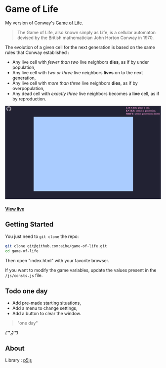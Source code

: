 # Game of Life

My version of Conway's [Game of Life](https://en.wikipedia.org/wiki/Conway%27s_Game_of_Life).

> The Game of Life, also known simply as Life, is a cellular automaton devised by the British mathematician John Horton Conway in 1970.

The evolution of a given cell for the next generation is based on the same rules that Conway established :
* Any live cell with *fewer than two* live neighbors **dies**, as if by under population,
* Any live cell with *two or three* live neighbors **lives** on to the next generation,
* Any live cell with *more than three* live neighbors **dies**, as if by overpopulation,
* Any dead cell with *exactly three* live neighbors becomes a **live** cell, as if by reproduction. 

![](img/gameoflife.gif)
#### [View live](https://aihe.github.io/game-of-life/)

## Getting Started

You just need to `git clone` the repo:

```bash
git clone git@github.com:aihe/game-of-life.git
cd game-of-life
```

Then open "index.html" with your favorite browser.

If you want to modify the game variables, update the values present in the `/js/consts.js` file.
	
## Todo one day

* Add pre-made starting situations,
* Add a menu to change settings,
* Add a button to clear the window.

> "one day"

*( ͡° ͜ʖ ͡°)*

## About

Library : [p5js](https://p5js.org/) 
